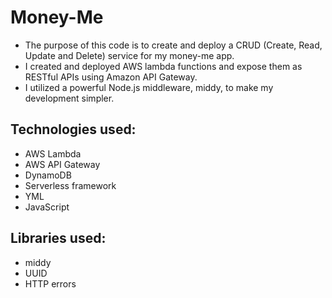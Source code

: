 # Money-Me

- The purpose of this code is to create and deploy a CRUD (Create, Read, Update and Delete) service for my money-me app.
- I created and deployed AWS lambda functions and expose them as RESTful APIs using Amazon API Gateway.
- I utilized a powerful Node.js middleware, middy, to make my development simpler.

## Technologies used:

- AWS Lambda
- AWS API Gateway
- DynamoDB
- Serverless framework
- YML
- JavaScript

## Libraries used:

- middy
- UUID
- HTTP errors
